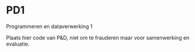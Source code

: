 # PD1
Programmeren en dataverwerking 1

Plaats hier code van P&D, niet om te frauderen maar voor samenwerking en evaluatie.
